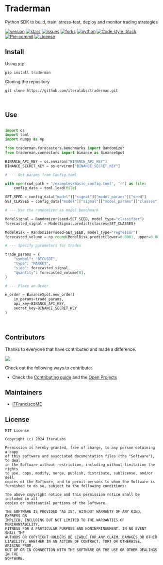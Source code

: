 # Traderman
Python SDK to build, train, stress-test, deploy and monitor trading strategies

[![version](https://badge.fury.io/py/traderman.svg)](https://pypi.org/project/traderman)
[![stars](https://img.shields.io/github/stars/iteralabs/traderman)](https://github.com/iteralabs/traderman/stargazers)
[![issues](https://img.shields.io/github/issues/iteralabs/traderman)](https://github.com/iteralabs/traderman/issues)
[![forks](https://img.shields.io/github/forks/iteralabs/traderman)](https://github.com/iteralabs/traderman/network/members)
[![python](https://img.shields.io/badge/-Python_3.11-blue?logo=python&logoColor=white)](https://www.python.org/downloads/release/python-3110/)
[![Code style: black](https://img.shields.io/badge/code%20style-black-000000.svg)](https://github.com/psf/black)
[![Pre-commit](https://img.shields.io/badge/pre--commit-enabled-brightgreen?logo=pre-commit&logoColor=white)](https://github.com/iteralabs/tradernab/blob/master/.pre-commit-config.yaml)
[![License](https://img.shields.io/github/license/iteralabs/traderman)](https://github.com/iteralabs/traderman/blob/master/LICENSE)
<br>


## Install

Using `pip`

```
pip install traderman
```

Cloning the repository

```
git clone https://github.com/iteralabs/traderman.git
```

<br>

## Use

```python

import os
import toml
import numpy as np

from traderman.forecasters.benchmarks import Randomizer
from traderman.connectors import binance as BinanceSpot

BINANCE_API_KEY = os.environ["BINANCE_API_KEY"]
BINANCE_SECRET_KEY = os.environ["BINANCE_SECRET_KEY"]

# --- Get params from Config.toml

with open(cwd_path + "/examples/basic_config.toml", "r") as file:
    config_data = toml.load(file)

SET_SEED = config_data["model"]["signal"]["model_params"]["seed"]
SET_CLASSES = config_data["model"]["signal"]["model_params"]["classes"]

# --- Use the randomizer as model benchmark

ModelSignal = Randomizer(seed=SET_SEED, model_type="classifier")
forecasted_signal = ModelSignal.predict(classes=SET_CLASSES)

ModelRisk = Randomizer(seed=SET_SEED, model_type="regressor")
forecasted_volume = np.round(ModelRisk.predict(lower=0.0001, upper=0.0009), 4)

# --- Specify parameters for trades

trade_params = {
    "symbol": "BTCUSDT",
    "type": "MARKET",
    "side": forecasted_signal,
    "quantity": forecasted_volume[0],
}

# --- Place an Order

n_order = BinanceSpot.new_order(
    in_params=trade_params,
    api_key=BINANCE_API_KEY,
    secret_key=BINANCE_SECRET_KEY
)

```

<br>

## Contributors

Thanks to everyone that have contributed and made a difference.

<a href="https://github.com/iteralabs/traderman/graphs/contributors">
  <img class="dark-light" src="https://contrib.rocks/image?repo=iteralabs/traderman&anon=0&columns=20&max=100&r=true" />
</a>

Check out the following ways to contribute:

- Check the [Contributing guide](https://github.com/IteraLabs/traderman/blob/main/CONTRIBUTING.md) and the [Open Projects](https://github.com/IteraLabs/traderman/projects?query=is%3Aopen)

## Maintainers

- [IFFranciscoME](https://github.com/IFFranciscoME)

## License

```
MIT License

Copyright (c) 2024 IteraLabs

Permission is hereby granted, free of charge, to any person obtaining a copy
of this software and associated documentation files (the "Software"), to deal
in the Software without restriction, including without limitation the rights
to use, copy, modify, merge, publish, distribute, sublicense, and/or sell
copies of the Software, and to permit persons to whom the Software is
furnished to do so, subject to the following conditions:

The above copyright notice and this permission notice shall be included in all
copies or substantial portions of the Software.

THE SOFTWARE IS PROVIDED "AS IS", WITHOUT WARRANTY OF ANY KIND, EXPRESS OR
IMPLIED, INCLUDING BUT NOT LIMITED TO THE WARRANTIES OF MERCHANTABILITY,
FITNESS FOR A PARTICULAR PURPOSE AND NONINFRINGEMENT. IN NO EVENT SHALL THE
AUTHORS OR COPYRIGHT HOLDERS BE LIABLE FOR ANY CLAIM, DAMAGES OR OTHER
LIABILITY, WHETHER IN AN ACTION OF CONTRACT, TORT OR OTHERWISE, ARISING FROM,
OUT OF OR IN CONNECTION WITH THE SOFTWARE OR THE USE OR OTHER DEALINGS IN THE
SOFTWARE.
```
